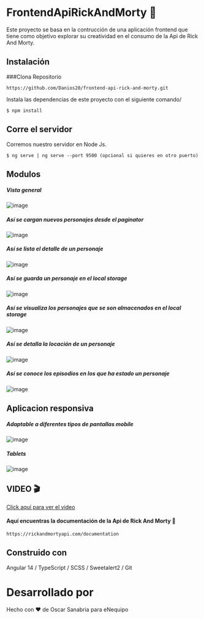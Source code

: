 # FrontendApiRickAndMorty :game_die:
Este proyecto se basa en la contrucción de una aplicación frontend que tiene como objetivo explorar su creatividad en el consumo de la Api de Rick And Morty.

## Instalación
###Clona
Repositorio
```
https://github.com/Danios20/frontend-api-rick-and-morty.git
```
Instala las dependencias de este proyecto con el siguiente comando/
```
$ npm install
```
## Corre el servidor
Corremos nuestro servidor en Node Js.
```
$ ng serve | ng serve --port 9500 (opcional si quieres en otro puerto)
```
## Modulos
##### Vista general
![image](https://user-images.githubusercontent.com/65303390/202832859-2a3230e6-9ed8-414b-b271-4c9f89076a04.png)
##### Así se cargan nuevos personajes desde el paginator
![image](https://user-images.githubusercontent.com/65303390/202832901-18284ce2-7c54-4657-8233-b41e13ac3284.png)
##### Así se lista el detalle de un personaje
![image](https://user-images.githubusercontent.com/65303390/202833005-a714e525-61bc-4e63-bfde-1ad03f61ab3b.png)

##### Así se guarda un personaje en el local storage
![image](https://user-images.githubusercontent.com/65303390/202833181-6851bfb1-f367-44e0-9567-649056c723ee.png)
##### Así se visualiza los personajes que se son almacenados en el local storage
![image](https://user-images.githubusercontent.com/65303390/202833291-ad994864-2e72-4547-a4e5-702efc56bcfb.png)
##### Así se detalla la locación de un personaje
![image](https://user-images.githubusercontent.com/65303390/202833403-879e532b-490f-47e8-8626-a78ef99b85b1.png)
##### Así se conoce los episodios en los que ha estado un personaje
![image](https://user-images.githubusercontent.com/65303390/202833461-0deb4ddb-be01-4d6b-8620-aaec6bbc330b.png)

## Aplicacion responsiva
##### Adaptable a diferentes tipos de pantallas mobile
![image](https://user-images.githubusercontent.com/65303390/202833534-72b8949b-8b23-40f7-a701-f4d122746dec.png)
##### Tablets
![image](https://user-images.githubusercontent.com/65303390/202833577-7c236490-ade4-4ac5-8f71-d03f06873ef3.png)



## VIDEO :clapper:
[Click aquí para ver el video](https://youtu.be/u3NOheoVhFY "CLICK AQUÍ PARA VER EL VIDEO")

#### Aquí encuentras la documentación de la Api de Rick And Morty :floppy_disk:
```
https://rickandmortyapi.com/documentation
```

## Construido con
Angular 14 / TypeScript / SCSS / Sweetalert2 / Git

# Desarrollado por
Hecho con :heart: de Oscar Sanabria para eNequipo

